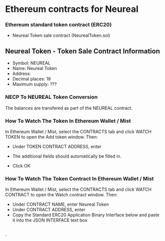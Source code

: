# Ethereum contracts for Neureal

### Ethereum standard token contract (ERC20)
- Neureal Token sale contract (NeurealToken.sol)

## Neureal Token - Token Sale Contract Information

- Symbol: NEUREAL
- Name: Neureal Token
- Address: 
- Decimal places: 18
- Maximum supply: ???

### NECP To NEUREAL Token Conversion

The balances are transfered as part of the NEUREAL contract.

### How To Watch The Token In Ethereum Wallet / Mist

In Ethereum Wallet / Mist, select the CONTRACTS tab and click WATCH TOKEN to open the Add token window. Then:

- Under TOKEN CONTRACT ADDRESS, enter 
- The additional fields should automatically be filled in.

- Click OK

### How To Watch The Token Contract In Ethereum Wallet / Mist

In Ethereum Wallet / Mist, select the CONTRACTS tab and click WATCH CONTRACT to open the Watch contract window. Then:

- Under CONTRACT NAME, enter Neureal Token
- Under CONTRACT ADDRESS, enter 
- Copy the Standard ERC20 Application Binary Interface below and paste it into the JSON INTERFACE text box

```javascript

```

.

